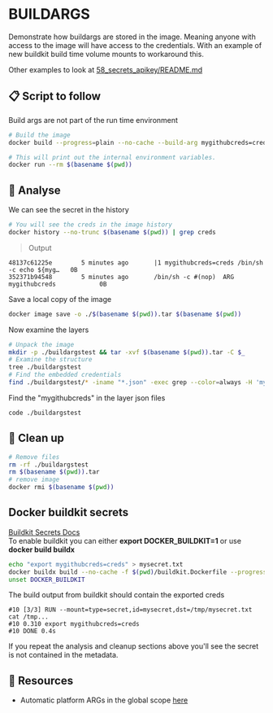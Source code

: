 # BUILDARGS

Demonstrate how buildargs are stored in the image.  Meaning anyone with access to the image will have access to the credentials.  With an example of new buildkit build time volume mounts to workaround this.  

Other examples to look at [58_secrets_apikey/README.md](58_secrets_apikey/README.md)  

## 📋 Script to follow

Build args are not part of the run time environment

```sh
# Build the image
docker build --progress=plain --no-cache --build-arg mygithubcreds=creds -t $(basename $(pwd)) .

# This will print out the internal environment variables.
docker run --rm $(basename $(pwd))
```

## 🤔 Analyse

We can see the secret in the history

```sh
# You will see the creds in the image history
docker history --no-trunc $(basename $(pwd)) | grep creds   
```

> Output

```log
48137c61225e        5 minutes ago       |1 mygithubcreds=creds /bin/sh -c echo ${myg…   0B                  
352371b94548        5 minutes ago       /bin/sh -c #(nop)  ARG mygithubcreds            0B      
```

Save a local copy of the image

```sh
docker image save -o ./$(basename $(pwd)).tar $(basename $(pwd))
```

Now examine the layers  

```sh
# Unpack the image
mkdir -p ./buildargstest && tar -xvf $(basename $(pwd)).tar -C $_
# Examine the structure
tree ./buildargstest
# Find the embedded credentials
find ./buildargstest/* -iname "*.json" -exec grep --color=always -H 'mygithubcreds=creds' {} \;
```

Find the "mygithubcreds" in the layer json files

```sh
code ./buildargstest
```

## 🧼 Clean up

```sh
# Remove files
rm -rf ./buildargstest
rm $(basename $(pwd)).tar
# remove image
docker rmi $(basename $(pwd))
```

## Docker buildkit secrets

[Buildkit Secrets Docs](https://docs.docker.com/develop/develop-images/build_enhancements/)  
To enable buildkit you can either **export DOCKER_BUILDKIT=1** or use **docker build buildx**

```sh
echo "export mygithubcreds=creds" > mysecret.txt
docker buildx build --no-cache -f $(pwd)/buildkit.Dockerfile --progress=plain --secret id=mysecret,src=mysecret.txt -t $(basename $(pwd)) .
unset DOCKER_BUILDKIT 
```

The build output from buildkit should contain the exported creds

```log
#10 [3/3] RUN --mount=type=secret,id=mysecret,dst=/tmp/mysecret.txt cat /tmp...
#10 0.310 export mygithubcreds=creds
#10 DONE 0.4s
```

If you repeat the analysis and cleanup sections above you'll see the secret is not contained in the metadata.  

## 👀 Resources

* Automatic platform ARGs in the global scope [here](https://docs.docker.com/engine/reference/builder/#automatic-platform-args-in-the-global-scope)
